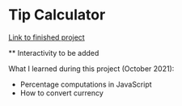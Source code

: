 # Tip Calculator

[Link to finished project](https://j-pohl.github.io/tip-calculator/)

** Interactivity to be added 

What I learned during this project (October 2021):
- Percentage computations in JavaScript
- How to convert currency
